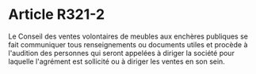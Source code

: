 # Article R321-2

Le Conseil des ventes volontaires de meubles aux enchères publiques se fait communiquer tous renseignements ou documents utiles et procède à l'audition des personnes qui seront appelées à diriger la société pour laquelle l'agrément est sollicité ou à diriger les ventes en son sein.